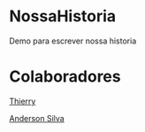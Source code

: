 # NossaHistoria
Demo para escrever nossa historia

# Colaboradores

[Thierry](https://github.com/Thithi32)

[Anderson Silva](https://github.com/fazti)
